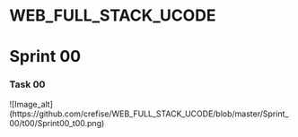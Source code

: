 # WEB_FULL_STACK_UCODE
<h1>Sprint 00</h1>
<h3>Task 00</h3>
![Image_alt](https://github.com/crefise/WEB_FULL_STACK_UCODE/blob/master/Sprint_00/t00/Sprint00_t00.png)

